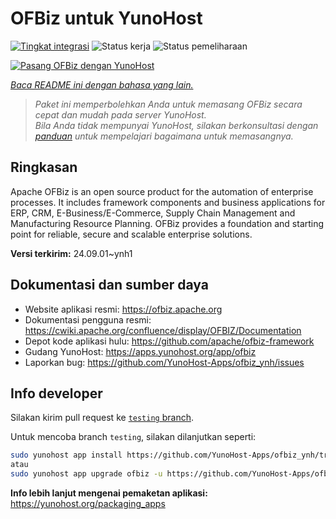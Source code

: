 <!--
N.B.: README ini dibuat secara otomatis oleh <https://github.com/YunoHost/apps/tree/master/tools/readme_generator>
Ini TIDAK boleh diedit dengan tangan.
-->

# OFBiz untuk YunoHost

[![Tingkat integrasi](https://apps.yunohost.org/badge/integration/ofbiz)](https://ci-apps.yunohost.org/ci/apps/ofbiz/)
![Status kerja](https://apps.yunohost.org/badge/state/ofbiz)
![Status pemeliharaan](https://apps.yunohost.org/badge/maintained/ofbiz)

[![Pasang OFBiz dengan YunoHost](https://install-app.yunohost.org/install-with-yunohost.svg)](https://install-app.yunohost.org/?app=ofbiz)

*[Baca README ini dengan bahasa yang lain.](./ALL_README.md)*

> *Paket ini memperbolehkan Anda untuk memasang OFBiz secara cepat dan mudah pada server YunoHost.*  
> *Bila Anda tidak mempunyai YunoHost, silakan berkonsultasi dengan [panduan](https://yunohost.org/install) untuk mempelajari bagaimana untuk memasangnya.*

## Ringkasan

Apache OFBiz is an open source product for the automation of enterprise processes. It includes framework components and business applications for ERP, CRM, E-Business/E-Commerce, Supply Chain Management and Manufacturing Resource Planning. OFBiz provides a foundation and starting point for reliable, secure and scalable enterprise solutions. 


**Versi terkirim:** 24.09.01~ynh1
## Dokumentasi dan sumber daya

- Website aplikasi resmi: <https://ofbiz.apache.org>
- Dokumentasi pengguna resmi: <https://cwiki.apache.org/confluence/display/OFBIZ/Documentation>
- Depot kode aplikasi hulu: <https://github.com/apache/ofbiz-framework>
- Gudang YunoHost: <https://apps.yunohost.org/app/ofbiz>
- Laporkan bug: <https://github.com/YunoHost-Apps/ofbiz_ynh/issues>

## Info developer

Silakan kirim pull request ke [`testing` branch](https://github.com/YunoHost-Apps/ofbiz_ynh/tree/testing).

Untuk mencoba branch `testing`, silakan dilanjutkan seperti:

```bash
sudo yunohost app install https://github.com/YunoHost-Apps/ofbiz_ynh/tree/testing --debug
atau
sudo yunohost app upgrade ofbiz -u https://github.com/YunoHost-Apps/ofbiz_ynh/tree/testing --debug
```

**Info lebih lanjut mengenai pemaketan aplikasi:** <https://yunohost.org/packaging_apps>
